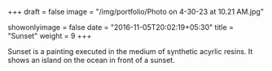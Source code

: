 +++
draft = false
image = "/img/portfolio/Photo on 4-30-23 at 10.21 AM.jpg"

showonlyimage = false
date = "2016-11-05T20:02:19+05:30"
title = "Sunset"
weight = 9
+++

Sunset is a painting executed in the medium of synthetic acyrlic resins.
It shows an island on the ocean in front of a sunset.
